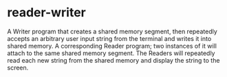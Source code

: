 # reader-writer
A Writer program that creates a shared memory segment, then repeatedly accepts an arbitrary user input string from the terminal and writes it into shared memory. A corresponding Reader program; two instances of it will attach to the same shared memory segment. The Readers will repeatedly read each new string from the shared memory and display the string to the screen.
